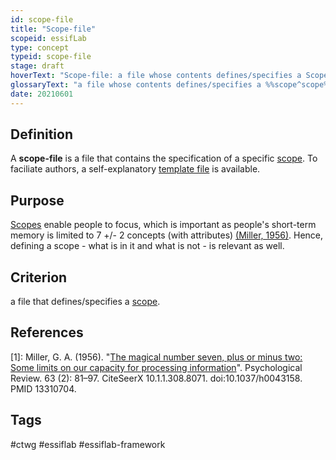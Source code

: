 ```yaml
---
id: scope-file
title: "Scope-file"
scopeid: essifLab
type: concept
typeid: scope-file
stage: draft
hoverText: "Scope-file: a file whose contents defines/specifies a Scope."
glossaryText: "a file whose contents defines/specifies a %%scope^scope%%."
date: 20210601
---
```


## Definition
A **scope-file** is a file that contains the specification of a specific [scope](scope). To faciliate authors, a self-explanatory [template file](/terminology-engine-v1-templates/scope-file.md) is available.

## Purpose
[Scopes](scope) enable people to focus, which is important as people's short-term memory is limited to 7 +/- 2 concepts (with attributes) [(Miller, 1956)](http://psychclassics.yorku.ca/Miller/). Hence, defining a scope - what is in it and what is not - is relevant as well.

## Criterion
a file that defines/specifies a [scope](scope).

## References

[1]: Miller, G. A. (1956). "[The magical number seven, plus or minus two: Some limits on our capacity for processing information](http://psychclassics.yorku.ca/Miller/)". Psychological Review. 63 (2): 81–97. CiteSeerX 10.1.1.308.8071. doi:10.1037/h0043158. PMID 13310704.
## Tags
#ctwg #essiflab #essiflab-framework